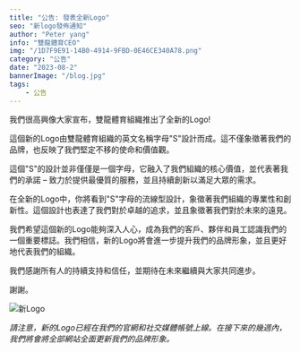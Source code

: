 ```yaml
---
title: "公告: 發表全新Logo"
seo: "新logo發佈通知"
author: "Peter yang"
info: "雙龍體育CEO"
img: "/1D7F9E91-14B0-4914-9FBD-0E46CE340A78.png"
category: "公告"
date: "2023-08-2"
bannerImage: "/blog.jpg"
tags:
    - 公告
---
```



我們很高興像大家宣布，雙龍體育組織推出了全新的Logo!

這個新的Logo由雙龍體育組織的英文名稱字母"S"設計而成。這不僅象徵著我們的品牌，也反映了我們堅定不移的使命和價值觀。

這個"S"的設計並非僅僅是一個字母，它融入了我們組織的核心價值，並代表著我們的承諾 – 致力於提供最優質的服務，並且持續創新以滿足大眾的需求。

在全新的Logo中，你將看到"S"字母的流線型設計，象徵著我們組織的專業性和創新性。這個設計也表達了我們對於卓越的追求，並且象徵著我們對於未來的遠見。

我們希望這個新的Logo能夠深入人心，成為我們的客戶、夥伴和員工認識我們的一個重要標誌。我們相信，新的Logo將會進一步提升我們的品牌形象，並且更好地代表我們的組織。

我們感謝所有人的持續支持和信任，並期待在未來繼續與大家共同進步。

謝謝。

![新Logo](https://ssangyongsports.org/logo.png "新Logo")

_請注意，新的Logo已經在我們的官網和社交媒體帳號上線。在接下來的幾週內，我們將會將全部網站全面更新我們的品牌形象。_
